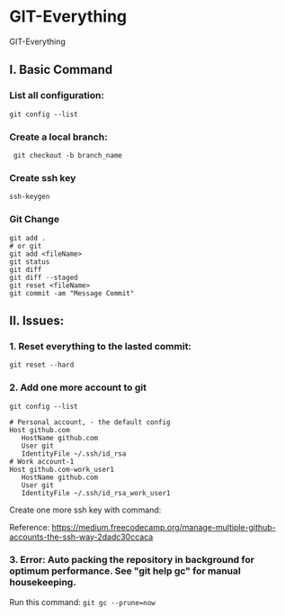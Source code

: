 # GIT-Everything
GIT-Everything


## I. Basic Command

### List all configuration:
``` git config --list ```

### Create a local branch:
``` git checkout -b branch_name```


### Create ssh key
``` ssh-keygen ```

### Git Change 
```
git add . 
# or git
git add <fileName>
git status
git diff
git diff --staged
git reset <fileName>
git commit -am "Message Commit"
```


## II. Issues:

### 1. Reset everything to the lasted commit:

``` git reset --hard ```


### 2. Add one more account to git

```git config --list```
```
# Personal account, - the default config
Host github.com
   HostName github.com
   User git
   IdentityFile ~/.ssh/id_rsa
# Work account-1
Host github.com-work_user1    
   HostName github.com
   User git
   IdentityFile ~/.ssh/id_rsa_work_user1
```   
Create one more ssh key with command: 


Reference:
https://medium.freecodecamp.org/manage-multiple-github-accounts-the-ssh-way-2dadc30ccaca


### 3. Error: Auto packing the repository in background for optimum performance. See "git help gc" for manual housekeeping.


Run this command: 
```git gc --prune=now```


